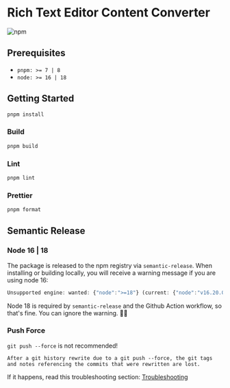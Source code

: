 # Rich Text Editor Content Converter

![npm](https://img.shields.io/npm/v/rte-content-converter?style=flat-square)

## Prerequisites

- `pnpm: >= 7 | 8`
- `node: >= 16 | 18`

## Getting Started

```bash
pnpm install
```

### Build

```bash
pnpm build
```

### Lint

```bash
pnpm lint
```

### Prettier

```bash
pnpm format
```

## Semantic Release

### Node 16 | 18

The package is released to the npm registry via `semantic-release`. When installing or building locally, you will receive a warning message if you are using node 16:

```js
Unsupported engine: wanted: {"node":">=18"} (current: {"node":"v16.20.0","pnpm":"8.5.0"})
```

Node 18 is required by `semantic-release` and the Github Action workflow, so that's fine. You can ignore the warning. 👌🏻

### Push Force

`git push --force` is not recommended!

```
After a git history rewrite due to a git push --force, the git tags and notes referencing the commits that were rewritten are lost.
```

If it happens, read this troubleshooting section: [Troubleshooting](https://semantic-release.gitbook.io/semantic-release/support/troubleshooting#release-not-found-release-branch-after-git-push-force)
